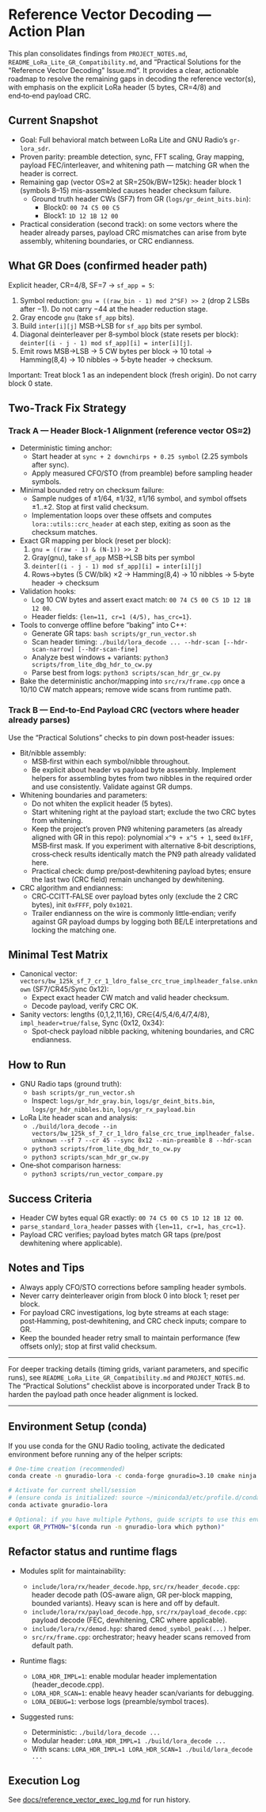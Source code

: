 # Reference Vector Decoding — Action Plan

This plan consolidates findings from `PROJECT_NOTES.md`, `README_LoRa_Lite_GR_Compatibility.md`, and “Practical Solutions for the "Reference Vector Decoding" Issue.md”. It provides a clear, actionable roadmap to resolve the remaining gaps in decoding the reference vector(s), with emphasis on the explicit LoRa header (5 bytes, CR=4/8) and end‑to‑end payload CRC.

## Current Snapshot
- Goal: Full behavioral match between LoRa Lite and GNU Radio’s `gr-lora_sdr`.
- Proven parity: preamble detection, sync, FFT scaling, Gray mapping, payload FEC/interleaver, and whitening path — matching GR when the header is correct.
- Remaining gap (vector OS≈2 at SR=250k/BW=125k): header block 1 (symbols 8–15) mis-assembled causes header checksum failure.
  - Ground truth header CWs (SF7) from GR (`logs/gr_deint_bits.bin`):
    - Block0: `00 74 C5 00 C5`
    - Block1: `1D 12 1B 12 00`
- Practical consideration (second track): on some vectors where the header already parses, payload CRC mismatches can arise from byte assembly, whitening boundaries, or CRC endianness.

## What GR Does (confirmed header path)
Explicit header, CR=4/8, SF=7 → `sf_app = 5`:
1) Symbol reduction: `gnu = ((raw_bin - 1) mod 2^SF) >> 2` (drop 2 LSBs after −1). Do not carry −44 at the header reduction stage.
2) Gray encode `gnu` (take `sf_app` bits).
3) Build `inter[i][j]` MSB→LSB for `sf_app` bits per symbol.
4) Diagonal deinterleaver per 8‑symbol block (state resets per block): `deinter[(i - j - 1) mod sf_app][i] = inter[i][j]`.
5) Emit rows MSB→LSB → 5 CW bytes per block → 10 total → Hamming(8,4) → 10 nibbles → 5‑byte header → checksum.

Important: Treat block 1 as an independent block (fresh origin). Do not carry block 0 state.

## Two‑Track Fix Strategy

### Track A — Header Block‑1 Alignment (reference vector OS≈2)
- Deterministic timing anchor:
  - Start header at `sync + 2 downchirps + 0.25 symbol` (2.25 symbols after sync).
  - Apply measured CFO/STO (from preamble) before sampling header symbols.
- Minimal bounded retry on checksum failure:
  - Sample nudges of ±1/64, ±1/32, ±1/16 symbol, and symbol offsets ±1..±2. Stop at first valid checksum.
  - Implementation loops over these offsets and computes `lora::utils::crc_header` at each step, exiting as soon as the checksum matches.
- Exact GR mapping per block (reset per block):
  1) `gnu = ((raw - 1) & (N-1)) >> 2`
  2) Gray(gnu), take `sf_app` MSB→LSB bits per symbol
  3) `deinter[(i - j - 1) mod sf_app][i] = inter[i][j]`
  4) Rows→bytes (5 CW/blk) ×2 → Hamming(8,4) → 10 nibbles → 5‑byte header → checksum
- Validation hooks:
  - Log 10 CW bytes and assert exact match: `00 74 C5 00 C5 1D 12 1B 12 00`.
  - Header fields: `{len=11, cr=1 (4/5), has_crc=1}`.
- Tools to converge offline before “baking” into C++:
  - Generate GR taps: `bash scripts/gr_run_vector.sh`
  - Scan header timing: `./build/lora_decode ... --hdr-scan [--hdr-scan-narrow] [--hdr-scan-fine]`
  - Analyze best windows + variants: `python3 scripts/from_lite_dbg_hdr_to_cw.py`
  - Parse best from logs: `python3 scripts/scan_hdr_gr_cw.py`
- Bake the deterministic anchor/mapping into `src/rx/frame.cpp` once a 10/10 CW match appears; remove wide scans from runtime path.

### Track B — End‑to‑End Payload CRC (vectors where header already parses)
Use the “Practical Solutions” checks to pin down post‑header issues:
- Bit/nibble assembly:
  - MSB‑first within each symbol/nibble throughout.
  - Be explicit about header vs payload byte assembly. Implement helpers for assembling bytes from two nibbles in the required order and use consistently. Validate against GR dumps.
- Whitening boundaries and parameters:
  - Do not whiten the explicit header (5 bytes).
  - Start whitening right at the payload start; exclude the two CRC bytes from whitening.
  - Keep the project’s proven PN9 whitening parameters (as already aligned with GR in this repo): polynomial `x^9 + x^5 + 1`, seed `0x1FF`, MSB‑first mask. If you experiment with alternative 8‑bit descriptions, cross‑check results identically match the PN9 path already validated here.
  - Practical check: dump pre/post‑dewhitening payload bytes; ensure the last two (CRC field) remain unchanged by dewhitening.
- CRC algorithm and endianness:
  - CRC‑CCITT‑FALSE over payload bytes only (exclude the 2 CRC bytes), init `0xFFFF`, poly `0x1021`.
  - Trailer endianness on the wire is commonly little‑endian; verify against GR payload dumps by logging both BE/LE interpretations and locking the matching one.

## Minimal Test Matrix
- Canonical vector: `vectors/bw_125k_sf_7_cr_1_ldro_false_crc_true_implheader_false.unknown` (SF7/CR45/Sync 0x12):
  - Expect exact header CW match and valid header checksum.
  - Decode payload, verify CRC OK.
- Sanity vectors: lengths {0,1,2,11,16}, CR∈{4/5,4/6,4/7,4/8}, `impl_header=true/false`, Sync {0x12, 0x34}:
  - Spot‑check payload nibble packing, whitening boundaries, and CRC endianness.

## How to Run
- GNU Radio taps (ground truth):
  - `bash scripts/gr_run_vector.sh`
  - Inspect: `logs/gr_hdr_gray.bin`, `logs/gr_deint_bits.bin`, `logs/gr_hdr_nibbles.bin`, `logs/gr_rx_payload.bin`
- LoRa Lite header scan and analysis:
  - `./build/lora_decode --in vectors/bw_125k_sf_7_cr_1_ldro_false_crc_true_implheader_false.unknown --sf 7 --cr 45 --sync 0x12 --min-preamble 8 --hdr-scan`
  - `python3 scripts/from_lite_dbg_hdr_to_cw.py`
  - `python3 scripts/scan_hdr_gr_cw.py`
- One‑shot comparison harness:
  - `python3 scripts/run_vector_compare.py`

## Success Criteria
- Header CW bytes equal GR exactly: `00 74 C5 00 C5 1D 12 1B 12 00`.
- `parse_standard_lora_header` passes with `{len=11, cr=1, has_crc=1}`.
- Payload CRC verifies; payload bytes match GR taps (pre/post dewhitening where applicable).

## Notes and Tips
- Always apply CFO/STO corrections before sampling header symbols.
- Never carry deinterleaver origin from block 0 into block 1; reset per block.
- For payload CRC investigations, log byte streams at each stage: post‑Hamming, post‑dewhitening, and CRC check inputs; compare to GR.
- Keep the bounded header retry small to maintain performance (few offsets only); stop at first valid checksum.

---
For deeper tracking details (timing grids, variant parameters, and specific runs), see `README_LoRa_Lite_GR_Compatibility.md` and `PROJECT_NOTES.md`. The “Practical Solutions” checklist above is incorporated under Track B to harden the payload path once header alignment is locked.

---
## Environment Setup (conda)
If you use conda for the GNU Radio tooling, activate the dedicated environment before running any of the helper scripts:
```bash
# One-time creation (recommended)
conda create -n gnuradio-lora -c conda-forge gnuradio=3.10 cmake ninja -y

# Activate for current shell/session
# (ensure conda is initialized: source ~/miniconda3/etc/profile.d/conda.sh)
conda activate gnuradio-lora

# Optional: if you have multiple Pythons, guide scripts to use this env
export GR_PYTHON="$(conda run -n gnuradio-lora which python)"
```

## Refactor status and runtime flags

- Modules split for maintainability:
  - `include/lora/rx/header_decode.hpp`, `src/rx/header_decode.cpp`: header decode path (OS-aware align, GR per-block mapping, bounded variants). Heavy scan is here and off by default.
  - `include/lora/rx/payload_decode.hpp`, `src/rx/payload_decode.cpp`: payload decode (FEC, dewhitening, CRC where applicable).
  - `include/lora/rx/demod.hpp`: shared `demod_symbol_peak(...)` helper.
  - `src/rx/frame.cpp`: orchestrator; heavy header scans removed from default path.

- Runtime flags:
  - `LORA_HDR_IMPL=1`: enable modular header implementation (header_decode.cpp).
  - `LORA_HDR_SCAN=1`: enable heavy header scan/variants for debugging.
  - `LORA_DEBUG=1`: verbose logs (preamble/symbol traces).

- Suggested runs:
  - Deterministic: `./build/lora_decode ...`
  - Modular header: `LORA_HDR_IMPL=1 ./build/lora_decode ...`
  - With scans: `LORA_HDR_IMPL=1 LORA_HDR_SCAN=1 ./build/lora_decode ...`

## Execution Log

See [docs/reference_vector_exec_log.md](docs/reference_vector_exec_log.md) for run history.
